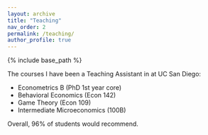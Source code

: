 ```yaml
---
layout: archive
title: "Teaching"
nav_order: 2
permalink: /teaching/
author_profile: true
---
```


{% include base_path %}

The courses I have been a Teaching Assistant in at UC San Diego:

* Econometrics B (PhD 1st year core)
* Behavioral Economics (Econ 142)
* Game Theory (Econ 109)
* Intermediate Microeconomics (100B)

Overall, 96% of students would recommend.


